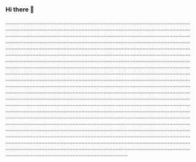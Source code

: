 ### Hi there 👋

..............................................................................................................................................................................................................................................................................................................................................................................................................................................................................................................................................................................................................................................................................................................................................................................................................................................................................................................................................................................................................................................................................................................................................................................................................................................................................................................................................................................................................................................................................................................................................................................................................................................................................................................................................................................................................................................................................................................................................................................................................................................................................................................................................................................................................................................................................................................................................................................................................................................................................................................................................................................................................................................................................................................................................................................................